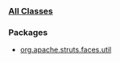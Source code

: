 ### [All Classes](allclasses-frame.html.md)

### Packages

-   [org.apache.struts.faces.util](org/apache/struts/faces/util/package-frame.html.md)

